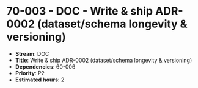# 70-003 - DOC - Write & ship ADR-0002 (dataset/schema longevity & versioning)
- **Stream**: DOC
- **Title**: Write & ship ADR-0002 (dataset/schema longevity & versioning)
- **Dependencies**: 60-006
- **Priority**: P2
- **Estimated hours**: 2
